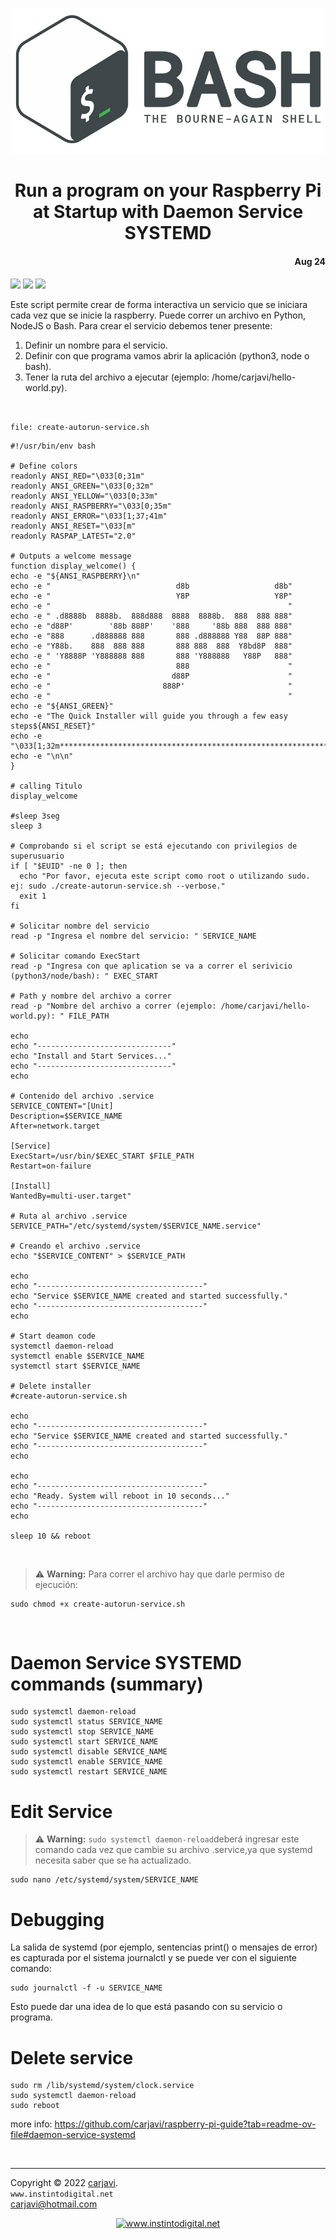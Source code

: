 <p align="center"><img src="./img/bashlogo.png" width="500"  alt=" " /></p>
<h1 align="center">Run a program on your Raspberry Pi at Startup with Daemon Service SYSTEMD</h1> 
<h4 align="right">Aug 24</h4>

<img src="https://img.shields.io/badge/Hardware-Raspberry%20ver%204-red">
<img src="https://img.shields.io/badge/Hardware-Raspberry%203B%2B-red">
<img src="https://img.shields.io/badge/Hardware-Raspberry%20Zero-red">

<br>

Este script permite crear de forma interactiva un servicio que se iniciara cada vez que se inicie la raspberry. Puede correr un archivo en Python, NodeJS o Bash. Para crear el servicio debemos tener presente:

1. Definir un nombre para el servicio.
2. Definir con que programa vamos abrir la aplicación (python3, node o bash).
3. Tener la ruta del archivo a ejecutar (ejemplo: /home/carjavi/hello-world.py).


<br>

```file: create-autorun-service.sh```
```
#!/usr/bin/env bash

# Define colors
readonly ANSI_RED="\033[0;31m"
readonly ANSI_GREEN="\033[0;32m"
readonly ANSI_YELLOW="\033[0;33m"
readonly ANSI_RASPBERRY="\033[0;35m"
readonly ANSI_ERROR="\033[1;37;41m"
readonly ANSI_RESET="\033[m"
readonly RASPAP_LATEST="2.0"

# Outputs a welcome message
function display_welcome() {
echo -e "${ANSI_RASPBERRY}\n"
echo -e "                            d8b                   d8b" 
echo -e "                            Y8P                   Y8P"
echo -e "                                                     "
echo -e " .d8888b  8888b.  888d888  8888  8888b.  888  888 888"
echo -e "d88P'        '88b 888P'    '888     '88b 888  888 888" 
echo -e "888      .d888888 888       888 .d888888 Y88  88P 888" 
echo -e "Y88b.    888  888 888       888 888  888  Y8bd8P  888" 
echo -e " 'Y8888P 'Y888888 888       888 'Y888888   Y88P   888" 
echo -e "                            888                      " 
echo -e "                           d88P                      " 
echo -e "                         888P'                       " 
echo -e "                                                     "
echo -e "${ANSI_GREEN}"
echo -e "The Quick Installer will guide you through a few easy steps${ANSI_RESET}"
echo -e "\033[1;32m***************************************************************$*\033[m"
echo -e "\n\n"
}

# calling Titulo 
display_welcome
    
#sleep 3seg
sleep 3

# Comprobando si el script se está ejecutando con privilegios de superusuario
if [ "$EUID" -ne 0 ]; then 
  echo "Por favor, ejecuta este script como root o utilizando sudo. ej: sudo ./create-autorun-service.sh --verbose."
  exit 1
fi

# Solicitar nombre del servicio
read -p "Ingresa el nombre del servicio: " SERVICE_NAME

# Solicitar comando ExecStart
read -p "Ingresa con que aplication se va a correr el serivicio (python3/node/bash): " EXEC_START

# Path y nombre del archivo a correr
read -p "Nombre del archivo a correr (ejemplo: /home/carjavi/hello-world.py): " FILE_PATH

echo
echo "------------------------------"
echo "Install and Start Services..."
echo "------------------------------"
echo

# Contenido del archivo .service
SERVICE_CONTENT="[Unit]
Description=$SERVICE_NAME
After=network.target

[Service]
ExecStart=/usr/bin/$EXEC_START $FILE_PATH
Restart=on-failure

[Install]
WantedBy=multi-user.target"

# Ruta al archivo .service
SERVICE_PATH="/etc/systemd/system/$SERVICE_NAME.service"

# Creando el archivo .service
echo "$SERVICE_CONTENT" > $SERVICE_PATH

echo
echo "-------------------------------------"
echo "Service $SERVICE_NAME created and started successfully."
echo "-------------------------------------"
echo

# Start deamon code
systemctl daemon-reload
systemctl enable $SERVICE_NAME
systemctl start $SERVICE_NAME

# Delete installer
#create-autorun-service.sh

echo
echo "-------------------------------------"
echo "Service $SERVICE_NAME created and started successfully."
echo "-------------------------------------"
echo

echo
echo "-------------------------------------"
echo "Ready. System will reboot in 10 seconds..."
echo "-------------------------------------"
echo

sleep 10 && reboot
```

<br>

> :warning: **Warning:** Para correr el archivo hay que darle permiso de ejecución:
```
sudo chmod +x create-autorun-service.sh
```

<br>

# Daemon Service SYSTEMD commands (summary)
```
sudo systemctl daemon-reload
sudo systemctl status SERVICE_NAME
sudo systemctl stop SERVICE_NAME
sudo systemctl start SERVICE_NAME
sudo systemctl disable SERVICE_NAME
sudo systemctl enable SERVICE_NAME
sudo systemctl restart SERVICE_NAME
```
# Edit Service
> :warning: **Warning:** ```sudo systemctl daemon-reload```deberá ingresar este  comando cada vez que cambie su archivo .service,ya que systemd necesita saber que se ha actualizado.
```
sudo nano /etc/systemd/system/SERVICE_NAME
```

# Debugging
La salida de systemd (por ejemplo, sentencias print() o mensajes de error) es capturada por el sistema journalctl y se puede ver con el siguiente comando:
```
sudo journalctl -f -u SERVICE_NAME
```
Esto puede dar una idea de lo que está pasando con su servicio o programa.

# Delete service
```
sudo rm /lib/systemd/system/clock.service
sudo systemctl daemon-reload
sudo reboot
```


more info: https://github.com/carjavi/raspberry-pi-guide?tab=readme-ov-file#daemon-service-systemd

<br>

---
Copyright &copy; 2022 [carjavi](https://github.com/carjavi). <br>
```www.instintodigital.net``` <br>
carjavi@hotmail.com <br>
<p align="center">
    <a href="https://instintodigital.net/" target="_blank"><img src="./img/developer.png" height="100" alt="www.instintodigital.net"></a>
</p>

